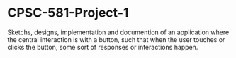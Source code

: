 # CPSC-581-Project-1
Sketchs, designs, implementation and documention of an application where the central interaction is with a button, such that when the user touches or clicks the button, some sort of responses or interactions happen.
